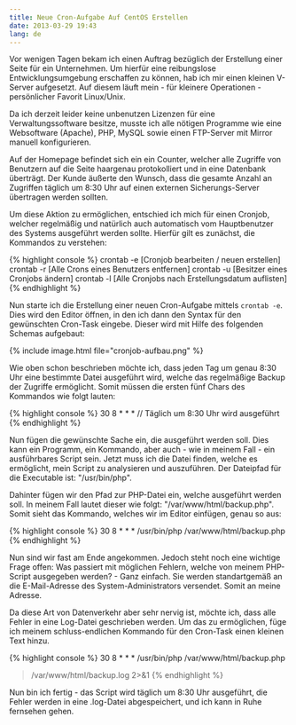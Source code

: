 ```yaml
---
title: Neue Cron-Aufgabe Auf CentOS Erstellen
date: 2013-03-29 19:43
lang: de
---
```


Vor wenigen Tagen bekam ich einen Auftrag bezüglich der Erstellung einer Seite für ein Unternehmen. Um hierfür eine reibungslose Entwicklungsumgebung erschaffen zu können, hab ich mir einen kleinen V-Server aufgesetzt. Auf diesem läuft mein - für kleinere Operationen - persönlicher Favorit Linux/Unix.

Da ich derzeit leider keine unbenutzen Lizenzen für eine Verwaltungssoftware besitze, musste ich alle nötigen Programme wie eine Websoftware (Apache), PHP, MySQL sowie einen FTP-Server mit Mirror manuell konfigurieren.

Auf der Homepage befindet sich ein ein Counter, welcher alle Zugriffe von Benutzern auf die Seite haargenau protokolliert und in eine Datenbank überträgt. Der Kunde äußerte den Wunsch, dass die gesamte Anzahl an Zugriffen täglich um 8:30 Uhr auf einen externen Sicherungs-Server übertragen werden sollten.

Um diese Aktion zu ermöglichen, entschied ich mich für einen Cronjob, welcher regelmäßig und natürlich auch automatisch vom Hauptbenutzer des Systems ausgeführt werden sollte. Hierfür gilt es zunächst, die Kommandos zu verstehen:

{% highlight console %}
crontab -e	[Cronjob bearbeiten / neuen erstellen]
crontab -r	[Alle Crons eines Benutzers entfernen]
crontab -u	[Besitzer eines Cronjobs ändern]
crontab -l	[Alle Cronjobs nach Erstellungsdatum auflisten]
{% endhighlight %}

Nun starte ich die Erstellung einer neuen Cron-Aufgabe mittels `crontab -e`. Dies wird den Editor öffnen, in den ich dann den Syntax für den gewünschten Cron-Task eingebe. Dieser wird mit Hilfe des folgenden Schemas aufgebaut:

{% include image.html file="cronjob-aufbau.png" %}

Wie oben schon beschrieben möchte ich, dass jeden Tag um genau 8:30 Uhr eine bestimmte Datei ausgeführt wird, welche das regelmäßige Backup der Zugriffe ermöglicht. Somit müssen die ersten fünf Chars des Kommandos wie folgt lauten:

{% highlight console %}
30 8 * * * // Täglich um 8:30 Uhr wird ausgeführt
{% endhighlight %}

Nun fügen die gewünschte Sache ein, die ausgeführt werden soll. Dies kann ein Programm, ein Kommando, aber auch - wie in meinem Fall - ein ausführbares Script sein. Jetzt muss ich die Datei finden, welche es ermöglicht, mein Script zu analysieren und auszuführen. Der Dateipfad für die Executable ist: "/usr/bin/php".

Dahinter fügen wir den Pfad zur PHP-Datei ein, welche ausgeführt werden soll. In meinem Fall lautet dieser wie folgt: "/var/www/html/backup.php". Somit sieht das Kommando, welches wir im Editor einfügen, genau so aus:

{% highlight console %}
30 8 * * * /usr/bin/php /var/www/html/backup.php
{% endhighlight %}

Nun sind wir fast am Ende angekommen. Jedoch steht noch eine wichtige Frage offen: Was passiert mit möglichen Fehlern, welche von meinem PHP-Script ausgegeben werden? - Ganz einfach. Sie werden standartgemäß an die E-Mail-Adresse des System-Administrators versendet. Somit an meine Adresse.

Da diese Art von Datenverkehr aber sehr nervig ist, möchte ich, dass alle Fehler in eine Log-Datei geschrieben werden. Um das zu ermöglichen, füge ich meinem schluss-endlichen Kommando für den Cron-Task einen kleinen Text hinzu.

{% highlight console %}
30 8 * * * /usr/bin/php /var/www/html/backup.php
> /var/www/html/backup.log 2>&1
{% endhighlight %}

Nun bin ich fertig - das Script wird täglich um 8:30 Uhr ausgeführt, die Fehler werden in eine .log-Datei abgespeichert, und ich kann in Ruhe fernsehen gehen.
